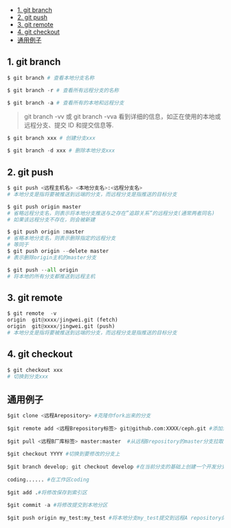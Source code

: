 - [1. git branch](#1-git-branch)
- [2. git push](#2-git-push)
- [3. git remote](#3-git-remote)
- [4. git checkout](#4-git-checkout)
- [通用例子](#通用例子)

## 1. git branch

```python
$ git branch # 查看本地分支名称

$ git branch -r # 查看所有远程分支的名称

$ git branch -a # 查看所有的本地和远程分支
```

> git branch -vv 或 git branch -vva 看到详细的信息，如正在使用的本地或远程分支、提交 ID 和提交信息等.

```python
$ git branch xxx # 创建分支xxx

$ git branch -d xxx # 删除本地分支xxx
```

## 2. git push

```python
$ git push <远程主机名> <本地分支名>:<远程分支名>
# 本地分支是指将要被推送到远端的分支，而远程分支是指推送的目标分支

$ git push origin master
# 省略远程分支名，则表示将本地分支推送与之存在”追踪关系”的远程分支(通常两者同名)
# 如果该远程分支不存在，则会被新建

$ git push origin :master
# 省略本地分支名，则表示删除指定的远程分支
# 等同于
$ git push origin --delete master
# 表示删除origin主机的master分支

$ git push --all origin
# 将本地的所有分支都推送到远程主机
```

## 3. git remote

```python
$ git remote  -v
origin  git@xxxx/jingwei.git (fetch)
origin  git@xxxx/jingwei.git (push)
# 本地分支是指将要被推送到远端的分支，而远程分支是指推送的目标分支
```

## 4. git checkout

```python
$ git checkout xxx
# 切换到分支xxx
```

## 通用例子

```python
$git clone <远程Arepository> #克隆你fork出来的分支
 
$git remote add <远程Brepository标签> git@github.com:XXXX/ceph.git #添加远程Brepository标签
 
$git pull <远程B厂库标签> master:master  #从远程Brepository的master分支拉取最新objects合并到本地master分支
 
$git checkout YYYY #切换到要修改的分支上
 
$git branch develop; git checkout develop #在当前分支的基础上创建一个开发分支，并切换到该分支上，你将在该分支上coding
 
coding...... #在工作区coding
 
$git add .#将修改保存到索引区
 
$git commit -a #将修改提交到本地分区
 
$git push origin my_test:my_test #将本地分支my_test提交到远程A repository的my_test分支上
```